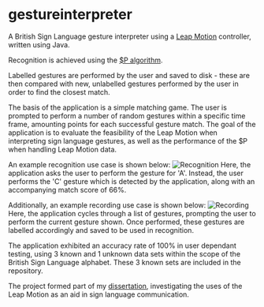 # gestureinterpreter
A British Sign Language gesture interpreter using a [Leap Motion](https://www.leapmotion.com/) controller, written using Java.

Recognition is achieved using the [$P algorithm](https://depts.washington.edu/aimgroup/proj/dollar/pdollar.html).

Labelled gestures are performed by the user and saved to disk - these are then compared with new, unlabelled gestures performed by the user in order to find the closest match. 

The basis of the application is a simple matching game. The user is prompted to perform a number of random gestures within a specific time frame, amounting points for each successful gesture match. The goal of the application is to evaluate the feasibility of the Leap Motion when interpreting sign language gestures, as well as the performance of the $P when handling Leap Motion data. 

An example recognition use case is shown below:
![](http://andrewladlow.co.uk/image/recognition.png "Recognition")
Here, the application asks the user to perform the gesture for 'A'. Instead, the user performs the 'C' gesture which is detected by the application, along with an accompanying match score of 66%.

Additionally, an example recording use case is shown below:
![](http://andrewladlow.co.uk/image/recording.png "Recording")
Here, the application cycles through a list of gestures, prompting the user to perform the current gesture shown. Once performed, these gestures are labelled accordingly and saved to be used in recognition. 


The application exhibited an accuracy rate of 100% in user dependant testing, using 3 known and 1 unknown data sets within the scope of the British Sign Language alphabet. These 3 known sets are included in the repository. 

The project formed part of my [dissertation](http://andrewladlow.co.uk/file/FYP_Report.pdf), investigating the uses of the Leap Motion as an aid in sign language communication.
